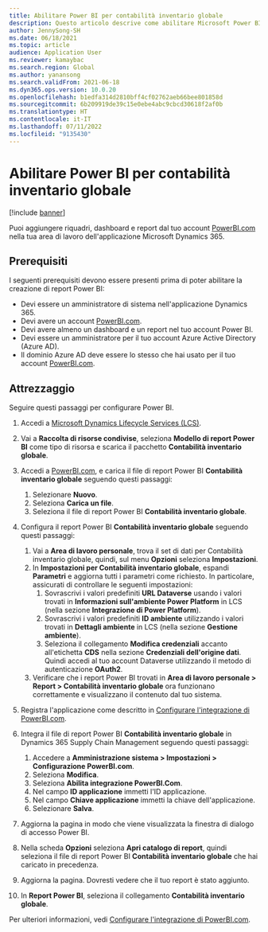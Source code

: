```yaml
---
title: Abilitare Power BI per contabilità inventario globale
description: Questo articolo descrive come abilitare Microsoft Power BI per la contabilità dell'inventario globale.
author: JennySong-SH
ms.date: 06/18/2021
ms.topic: article
audience: Application User
ms.reviewer: kamaybac
ms.search.region: Global
ms.author: yanansong
ms.search.validFrom: 2021-06-18
ms.dyn365.ops.version: 10.0.20
ms.openlocfilehash: b1edfa314d2810bff4cf02762aeb66bee801858d
ms.sourcegitcommit: 6b209919de39c15e0ebe4abc9cbcd30618f2af0b
ms.translationtype: HT
ms.contentlocale: it-IT
ms.lasthandoff: 07/11/2022
ms.locfileid: "9135430"
---
```

# <a name="enable-power-bi-for-global-inventory-accounting"></a>Abilitare Power BI per contabilità inventario globale

[!include [banner](../includes/banner.md)]

Puoi aggiungere riquadri, dashboard e report dal tuo account [PowerBI.com](https://powerbi.com/) nella tua area di lavoro dell'applicazione Microsoft Dynamics 365.

## <a name="prerequisites"></a>Prerequisiti

I seguenti prerequisiti devono essere presenti prima di poter abilitare la creazione di report Power BI:

- Devi essere un amministratore di sistema nell'applicazione Dynamics 365.
- Devi avere un account [PowerBI.com](https://powerbi.com/).
- Devi avere almeno un dashboard e un report nel tuo account Power BI.
- Devi essere un amministratore per il tuo account Azure Active Directory (Azure AD).
- Il dominio Azure AD deve essere lo stesso che hai usato per il tuo account [PowerBI.com](https://powerbi.com/).

## <a name="setup"></a>Attrezzaggio

Seguire questi passaggi per configurare Power BI.

1. Accedi a [Microsoft Dynamics Lifecycle Services (LCS)](https://lcs.dynamics.com/Logon/Index).
1. Vai a **Raccolta di risorse condivise**, seleziona **Modello di report Power BI** come tipo di risorsa e scarica il pacchetto **Contabilità inventario globale**. 
1. Accedi a [PowerBI.com](https://app.powerbi.com/), e carica il file di report Power BI **Contabilità inventario globale** seguendo questi passaggi:

    1. Selezionare **Nuovo**.
    1. Seleziona **Carica un file**.
    1. Seleziona il file di report Power BI **Contabilità inventario globale**.

1. Configura il report Power BI **Contabilità inventario globale** seguendo questi passaggi:

    1. Vai a **Area di lavoro personale**, trova il set di dati per Contabilità inventario globale, quindi, sul menu **Opzioni** seleziona **Impostazioni**.
    1. In **Impostazioni per Contabilità inventario globale**, espandi **Parametri** e aggiorna tutti i parametri come richiesto. In particolare, assicurati di controllare le seguenti impostazioni:
        1. Sovrascrivi i valori predefiniti **URL Dataverse** usando i valori trovati in **Informazioni sull'ambiente Power Platform** in LCS (nella sezione **Integrazione di Power Platform**).
        1. Sovrascrivi i valori predefiniti **ID ambiente** utilizzando i valori trovati in **Dettagli ambiente** in LCS (nella sezione **Gestione ambiente**).
        1. Seleziona il collegamento **Modifica credenziali** accanto all'etichetta **CDS** nella sezione **Credenziali dell'origine dati**. Quindi accedi al tuo account Dataverse utilizzando il metodo di autenticazione **OAuth2**.
    1. Verificare che i report Power BI trovati in **Area di lavoro personale \> Report \> Contabilità inventario globale** ora funzionano correttamente e visualizzano il contenuto dal tuo sistema.

1. Registra l'applicazione come descritto in [Configurare l'integrazione di PowerBI.com](../../fin-ops-core/dev-itpro/analytics/configure-power-bi-integration.md#registration-process).
1. Integra il file di report Power BI **Contabilità inventario globale** in Dynamics 365 Supply Chain Management seguendo questi passaggi:

    1. Accedere a **Amministrazione sistema \> Impostazioni \> Configurazione PowerBI.com**.
    1. Seleziona **Modifica**.
    1. Seleziona **Abilita integrazione PowerBI.Com**.
    1. Nel campo **ID applicazione** immetti l'ID applicazione.
    1. Nel campo **Chiave applicazione** immetti la chiave dell'applicazione.
    1. Selezionare **Salva**.

1. Aggiorna la pagina in modo che viene visualizzata la finestra di dialogo di accesso Power BI.
1. Nella scheda **Opzioni** seleziona **Apri catalogo di report**, quindi seleziona il file di report Power BI **Contabilità inventario globale** che hai caricato in precedenza.
1. Aggiorna la pagina. Dovresti vedere che il tuo report è stato aggiunto.
1. In **Report Power BI**, seleziona il collegamento **Contabilità inventario globale**.

Per ulteriori informazioni, vedi [Configurare l'integrazione di PowerBI.com](../../fin-ops-core/dev-itpro/analytics/configure-power-bi-integration.md).
